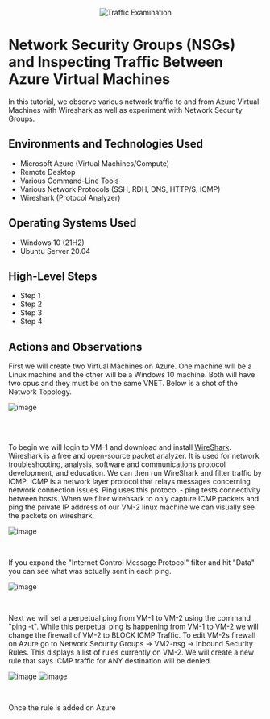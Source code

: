 <p align="center">
<img src="https://i.imgur.com/Ua7udoS.png" alt="Traffic Examination"/>
</p>

<h1>Network Security Groups (NSGs) and Inspecting Traffic Between Azure Virtual Machines</h1>
In this tutorial, we observe various network traffic to and from Azure Virtual Machines with Wireshark as well as experiment with Network Security Groups. <br />


<h2>Environments and Technologies Used</h2>

- Microsoft Azure (Virtual Machines/Compute)
- Remote Desktop
- Various Command-Line Tools
- Various Network Protocols (SSH, RDH, DNS, HTTP/S, ICMP)
- Wireshark (Protocol Analyzer)

<h2>Operating Systems Used </h2>

- Windows 10 (21H2)
- Ubuntu Server 20.04

<h2>High-Level Steps</h2>

- Step 1
- Step 2
- Step 3
- Step 4

<h2>Actions and Observations</h2>

<p>
First we will create two Virtual Machines on Azure. One machine will be a Linux machine and the other will be a Windows 10 machine. Both will have two cpus and they must be on the same VNET. Below is a shot of the Network Topology.
</p>

![image](https://user-images.githubusercontent.com/111653930/236491025-53d59445-7bfc-4863-87dc-3e0c18e3cbc6.png)

<br />

<br>
<p>
To begin we will login to VM-1 and download and install <a href="https://www.wireshark.org">WireShark</a>. Wireshark is a free and open-source packet analyzer. It is used for network troubleshooting, analysis, software and communications protocol development, and education. We can then run WireShark and filter traffic by ICMP. ICMP is a network layer protocol that relays messages concerning network connection issues. Ping uses this protocol - ping tests connectivity between hosts. When we filter wirehsark to only capture ICMP packets and ping the private IP address of our VM-2 linux machine we can visually see the packets on wireshark.
</p>

![image](https://user-images.githubusercontent.com/111653930/236505185-929b1b70-892c-4df8-951f-85176c8af952.png)


<br>
<p>
If you expand the "Internet Control Message Protocol" filter and hit "Data" you can see what was actually sent in each ping. 
</p>

![image](https://user-images.githubusercontent.com/111653930/236506627-f1e31060-4045-4f06-8362-dea0d61e91b6.png)


<br>
<p>
Next we will set a perpetual ping from VM-1 to VM-2 using the command "ping -t". While this perpetual ping is happening from VM-1 to VM-2 we will change the firewall of VM-2 to BLOCK ICMP Traffic. To edit VM-2s firewall on Azure go to Network Security Groups -> VM2-nsg -> Inbound Security Rules. This displays a list of rules currently on VM-2. We will create a new rule that says ICMP traffic for ANY destination will be denied. 
</p>

![image](https://user-images.githubusercontent.com/111653930/236509131-f74ff6ae-4dc2-41de-a271-5d16fa7331ea.png)
![image](https://user-images.githubusercontent.com/111653930/236509697-2cfd9070-a3be-47e9-ad3a-1f41575aaaed.png)


<br>
<p>
Once the rule is added on Azure 
</p>


</p>
